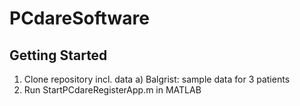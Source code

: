 # PCdareSoftware

<!-- GETTING STARTED -->
## Getting Started

1. Clone repository incl. data 
    a) Balgrist: sample data for 3 patients  
2. Run StartPCdareRegisterApp.m in MATLAB
